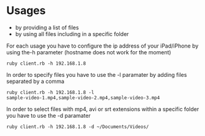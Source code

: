Usages
==================
- by providing a list of files
- by using all files including in a specific folder

For each usage you have to configure the ip address of your iPad/iPhone by using the-h parameter (hostname does not work for the moment)

<code>ruby client.rb -h 192.168.1.8</code>

In order to specify files you have to use the -l paramater by adding files separated by a comma

<code>ruby client.rb -h 192.168.1.8 -l sample-video-1.mp4,sample-video-2.mp4,sample-video-3.mp4</code>

In order to select files with mp4, avi or srt extensions within a specific folder you have to use the -d paramater

<code>ruby client.rb -h 192.168.1.8 -d ~/Documents/Videos/</code>
